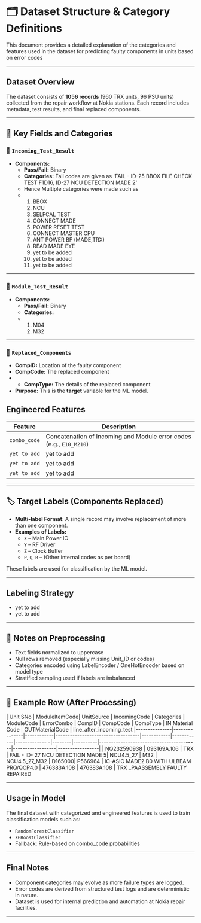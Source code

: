 # 🗂️ Dataset Structure & Category Definitions

This document provides a detailed explanation of the categories and features used in the dataset for predicting faulty components in units based on error codes

---

## Dataset Overview

The dataset consists of **1056 records** (960 TRX units, 96 PSU units) collected from the repair workflow at Nokia stations.
Each record includes metadata, test results, and final replaced components.

---

## 📁 Key Fields and Categories

### 🔹 `Incoming_Test_Result`
- **Components:**
  - **Pass/Fail:** Binary
  - **Categories:** Fail codes are given as 'FAIL - ID-25 BBOX FILE CHECK TEST F1D16, ID-27 NCU DETECTION MADE 2'
  - Hence Multiple categories were made such as
  - 1. BBOX
    2. NCU
    3. SELFCAL TEST
    4. CONNECT MADE
    5. POWER RESET TEST 
    6. CONNECT MASTER CPU
    7. ANT POWER BF (MADE,TRX)
    8. READ MADE EYE 
    9. yet to be added
    10. yet to be added
    11. yet to be added  

---
### 🔹 `Module_Test_Result`
- **Components:**
  - **Pass/Fail:** Binary
  - **Categories:**
  - 1. M04
    2. M32
---


### 🔹 `Replaced_Components`
- **CompID:** Location of the faulty component
- **CompCode:** The replaced component
- - **CompType:** The details of the replaced component
- **Purpose:** This is the **target** variable for the ML model.

 
##  Engineered Features

| Feature | Description |
|--------|-------------|
| `combo_code` | Concatenation of Incoming and Module error codes (e.g., `E10_M210`) |
| `yet to add` | yet to add |
| `yet to add` | yet to add |
| `yet to add` | yet to add |

---

## 🏷️ Target Labels (Components Replaced)

- **Multi-label Format**: A single record may involve replacement of more than one component.
- **Examples of Labels:**
  - `X` – Main Power IC
  - `Y` – RF Driver
  - `Z` – Clock Buffer
  - `P`, `Q`, `R` – (Other internal codes as per board)

These labels are used for classification by the ML model.

---

##  Labeling Strategy

- yet to add
- yet to add
---

## 🧽 Notes on Preprocessing

- Text fields normalized to uppercase
- Null rows removed (especially missing Unit_ID or codes)
- Categories encoded using LabelEncoder / OneHotEncoder based on model type
- Stratified sampling used if labels are imbalanced

---

## 📂 Example Row (After Processing)

| Unit SNo      | ModuleItemCode| UnitSource | IncomingCode                      | Categories | ModuleCode | ErrorCombo    | CompID | CompCode | CompType                                | IN Material Code | OUTMaterialCode | line_after_incoming_test
|---------------|---------------|------------|-----------------------------------|------------|------------|------------- -|--------|----------|-----------------------------------------|------------------|-----------------| 
| NQ232590938   | 093169A.106   | TRX        | FAIL - ID- 27 NCU DETECTION MADE 5| NCU4.5_27  |   M32      | NCU4.5_27_M32 | D165000| P566964  | IC-ASIC MADE2 B0 WITH ULBEAM PRQ/QCP4.0 | 476383A.108      | 476383A.108     | TRX _PAASSEMBLY FAULTY REPAIRED 
						
---

## Usage in Model

The final dataset with categorized and engineered features is used to train classification models such as:
- `RandomForestClassifier`
- `XGBoostClassifier`
- Fallback: Rule-based on combo_code probabilities

---

## Final Notes

- Component categories may evolve as more failure types are logged.
- Error codes are derived from structured test logs and are deterministic in nature.
- Dataset is used for internal prediction and automation at Nokia repair facilities.

---

